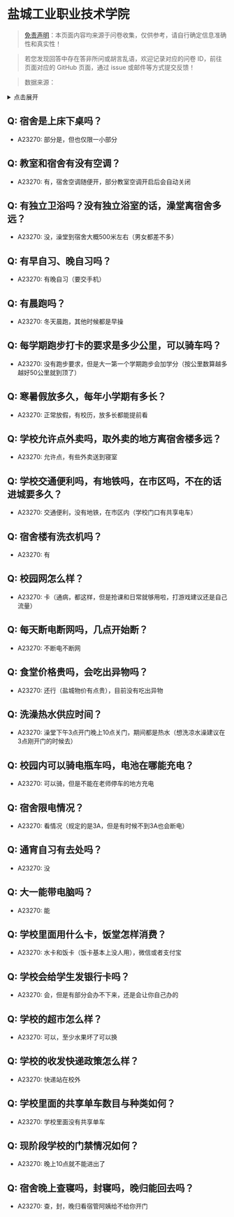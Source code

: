 # 盐城工业职业技术学院

> [免责声明](https://colleges.chat/#_3)：本页面内容均来源于问卷收集，仅供参考，请自行确定信息准确性和真实性！

> 若您发现回答中存在答非所问或胡言乱语，欢迎记录对应的问卷 ID，前往页面对应的 GitHub 页面，通过 issue 或邮件等方式提交反馈！

> 数据来源：

<details><summary>点击展开</summary>
<ul>
<li>A23270: 匿名 (2024 年 06 月)</li>
</ul>
</details>

## Q: 宿舍是上床下桌吗？

- A23270: 部分是，但也仅限一小部分

## Q: 教室和宿舍有没有空调？

- A23270: 有，宿舍空调随便开，部分教室空调开启后会自动关闭

## Q: 有独立卫浴吗？没有独立浴室的话，澡堂离宿舍多远？

- A23270: 没，澡堂到宿舍大概500米左右（男女都差不多）

## Q: 有早自习、晚自习吗？

- A23270: 有晚自习（要交手机）

## Q: 有晨跑吗？

- A23270: 冬天晨跑，其他时候都是早操

## Q: 每学期跑步打卡的要求是多少公里，可以骑车吗？

- A23270: 没有跑步要求，但是大一第一个学期跑步会加学分（按公里数算越多越好50公里就到顶了）

## Q: 寒暑假放多久，每年小学期有多长？

- A23270: 正常放假，有校历，放多长都能提前看

## Q: 学校允许点外卖吗，取外卖的地方离宿舍楼多远？

- A23270: 允许点，有些外卖送到寝室

## Q: 学校交通便利吗，有地铁吗，在市区吗，不在的话进城要多久？

- A23270: 交通便利，没有地铁，在市区内（学校门口有共享电车）

## Q: 宿舍楼有洗衣机吗？

- A23270: 有

## Q: 校园网怎么样？

- A23270: 卡（通病，都这样，但是抢课和日常就够用啦，打游戏建议还是自己流量）

## Q: 每天断电断网吗，几点开始断？

- A23270: 不断电不断网

## Q: 食堂价格贵吗，会吃出异物吗？

- A23270: 还行（盐城物价有点贵），目前没有吃出异物

## Q: 洗澡热水供应时间？

- A23270: 澡堂下午3点开门晚上10点关门，期间都是热水（想洗凉水澡建议在3点刚开门的时候去）

## Q: 校园内可以骑电瓶车吗，电池在哪能充电？

- A23270: 可以骑，但是不能在老师停车的地方充电

## Q: 宿舍限电情况？

- A23270: 看情况（规定的是3A，但是有时候不到3A也会断电）

## Q: 通宵自习有去处吗？

- A23270: 没

## Q: 大一能带电脑吗？

- A23270: 能

## Q: 学校里面用什么卡，饭堂怎样消费？

- A23270: 水卡和饭卡（饭卡基本上没人用），微信或者支付宝

## Q: 学校会给学生发银行卡吗？

- A23270: 会，但是有部分会办不下来，还是会让你自己办的

## Q: 学校的超市怎么样？

- A23270: 可以，至少水果坏了可以换

## Q: 学校的收发快递政策怎么样？

- A23270: 快递站在校外

## Q: 学校里面的共享单车数目与种类如何？

- A23270: 学校里面没有共享单车

## Q: 现阶段学校的门禁情况如何？

- A23270: 晚上10点就不能进出了

## Q: 宿舍晚上查寝吗，封寝吗，晚归能回去吗？

- A23270: 查，封，晚归看宿管阿姨给不给你开门

